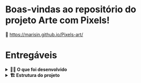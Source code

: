 # Boas-vindas ao repositório do projeto Arte com Pixels!

:paperclip: https://marisin.github.io/Pixels-art/

# Entregáveis

<details>
  <summary><strong>👨‍💻 O que foi desenvolvido</strong></summary><br />


Neste projeto, você vai implementar um editor de arte com pixels em que a pessoa usuária poderá escolher uma cor em uma paleta de cores e poderá pintar o que quiser em um quadro branco 🎨 🧑‍🎨

</details>


<details>
  <summary><strong>🏗 Estrutura do projeto</strong></summary>

- Uma paleta de cores usando `javascript`, `css` e `html`;

- Arquivos `index.html`, `style.css` e `script.js`, que conterão seu código HTML, CSS e JavaScript, respectivamente;

</details>
